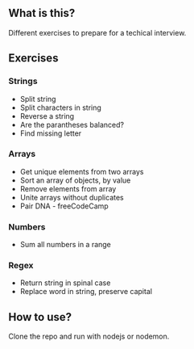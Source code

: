 ## What is this?

Different exercises to prepare for a techical interview.

## Exercises

### Strings

- Split string
- Split characters in string
- Reverse a string
- Are the parantheses balanced?
- Find missing letter

### Arrays

- Get unique elements from two arrays
- Sort an array of objects, by value
- Remove elements from array
- Unite arrays without duplicates
- Pair DNA - freeCodeCamp

### Numbers

- Sum all numbers in a range

### Regex

- Return string in spinal case
- Replace word in string, preserve capital

## How to use?

Clone the repo and run with nodejs or nodemon.
